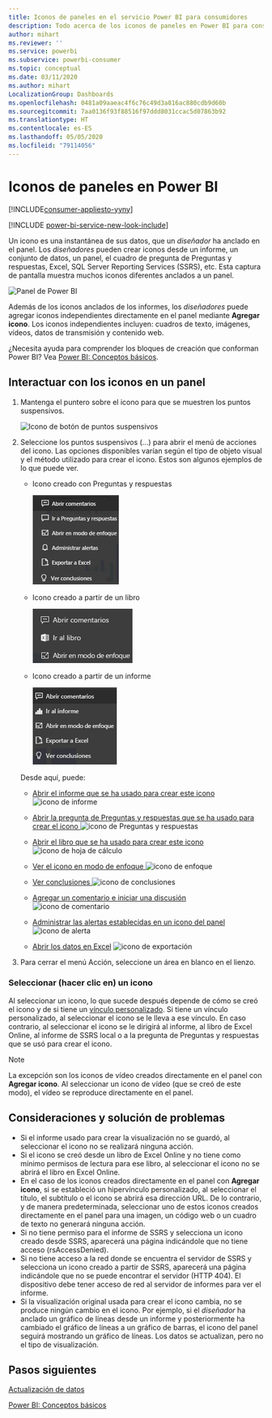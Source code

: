 ```yaml
---
title: Iconos de paneles en el servicio Power BI para consumidores
description: Todo acerca de los iconos de paneles en Power BI para consumidores. Se incluyen los iconos que se crean desde SQL Server Reporting Services (SSRS).
author: mihart
ms.reviewer: ''
ms.service: powerbi
ms.subservice: powerbi-consumer
ms.topic: conceptual
ms.date: 03/11/2020
ms.author: mihart
LocalizationGroup: Dashboards
ms.openlocfilehash: 0481a09aaeac4f6c76c49d3a816ac880cdb9d60b
ms.sourcegitcommit: 7aa0136f93f88516f97ddd8031ccac5d07863b92
ms.translationtype: HT
ms.contentlocale: es-ES
ms.lasthandoff: 05/05/2020
ms.locfileid: "79114056"
---
```

# <a name="dashboard-tiles-in-power-bi"></a>Iconos de paneles en Power BI

[!INCLUDE[consumer-appliesto-yyny](../includes/consumer-appliesto-ynny.md)]

[!INCLUDE [power-bi-service-new-look-include](../includes/power-bi-service-new-look-include.md)]

Un icono es una instantánea de sus datos, que un *diseñador* ha anclado en el panel. Los *diseñadores* pueden crear iconos desde un informe, un conjunto de datos, un panel, el cuadro de pregunta de Preguntas y respuestas, Excel, SQL Server Reporting Services (SSRS), etc.  Esta captura de pantalla muestra muchos iconos diferentes anclados a un panel.

![Panel de Power BI](./media/end-user-tiles/power-bi-dash.png)


Además de los iconos anclados de los informes, los *diseñadores* puede agregar iconos independientes directamente en el panel mediante **Agregar icono**. Los iconos independientes incluyen: cuadros de texto, imágenes, vídeos, datos de transmisión y contenido web.

¿Necesita ayuda para comprender los bloques de creación que conforman Power BI?  Vea [Power BI: Conceptos básicos](end-user-basic-concepts.md).


## <a name="interacting-with-tiles-on-a-dashboard"></a>Interactuar con los iconos en un panel

1. Mantenga el puntero sobre el icono para que se muestren los puntos suspensivos.
   
    ![Icono de botón de puntos suspensivos](./media/end-user-tiles/ellipses_new.png)
2. Seleccione los puntos suspensivos (...) para abrir el menú de acciones del icono. Las opciones disponibles varían según el tipo de objeto visual y el método utilizado para crear el icono. Estos son algunos ejemplos de lo que puede ver.

    - Icono creado con Preguntas y respuestas
   
        ![Icono de botón de puntos suspensivos](./media/end-user-tiles/power-bi-options-1.png)

    - Icono creado a partir de un libro
   
        ![Icono de botón de puntos suspensivos](./media/end-user-tiles/power-bi-options-2.png)

    - Icono creado a partir de un informe
   
        ![Icono de botón de puntos suspensivos](./media/end-user-tiles/power-bi-options-3.png)
   
    Desde aquí, puede:
   
   * [Abrir el informe que se ha usado para crear este icono ](end-user-reports.md) ![icono de informe](./media/end-user-tiles/chart-icon.jpg)  
   
   * [Abrir la pregunta de Preguntas y respuestas que se ha usado para crear el icono ](end-user-reports.md) ![icono de Preguntas y respuestas](./media/end-user-tiles/qna-icon.png)  
   

   * [Abrir el libro que se ha usado para crear este icono ](end-user-reports.md) ![icono de hoja de cálculo](./media/end-user-tiles/power-bi-open-worksheet.png)  
   * [Ver el icono en modo de enfoque ](end-user-focus.md) ![icono de enfoque](./media/end-user-tiles/fullscreen-icon.jpg)  
   * [Ver conclusiones ](end-user-insights.md) ![icono de conclusiones](./media/end-user-tiles/power-bi-insights.png)
   * [Agregar un comentario e iniciar una discusión](end-user-comment.md) ![icono de comentario](./media/end-user-tiles/comment-icons.png)
   * [Administrar las alertas establecidas en un icono del panel](end-user-alerts.md) ![icono de alerta](./media/end-user-tiles/power-bi-alert-icon.png)
   * [Abrir los datos en Excel](end-user-export.md) ![icono de exportación](./media/end-user-tiles/power-bi-export-icon.png)


3. Para cerrar el menú Acción, seleccione un área en blanco en el lienzo.

### <a name="select-click-a-tile"></a>Seleccionar (hacer clic en) un icono
Al seleccionar un icono, lo que sucede después depende de cómo se creó el icono y de si tiene un [vínculo personalizado](../service-dashboard-edit-tile.md). Si tiene un vínculo personalizado, al seleccionar el icono se le lleva a ese vínculo. En caso contrario, al seleccionar el icono se le dirigirá al informe, al libro de Excel Online, al informe de SSRS local o a la pregunta de Preguntas y respuestas que se usó para crear el icono.

> [!NOTE]
> La excepción son los iconos de vídeo creados directamente en el panel con **Agregar icono**. Al seleccionar un icono de vídeo (que se creó de este modo), el vídeo se reproduce directamente en el panel.   
> 
> 

## <a name="considerations-and-troubleshooting"></a>Consideraciones y solución de problemas
* Si el informe usado para crear la visualización no se guardó, al seleccionar el icono no se realizará ninguna acción.
* Si el icono se creó desde un libro de Excel Online y no tiene como mínimo permisos de lectura para ese libro, al seleccionar el icono no se abrirá el libro en Excel Online.
* En el caso de los iconos creados directamente en el panel con **Agregar icono**, si se estableció un hipervínculo personalizado, al seleccionar el título, el subtítulo o el icono se abrirá esa dirección URL.  De lo contrario, y de manera predeterminada, seleccionar uno de estos iconos creados directamente en el panel para una imagen, un código web o un cuadro de texto no generará ninguna acción.
* Si no tiene permiso para el informe de SSRS y selecciona un icono creado desde SSRS, aparecerá una página indicándole que no tiene acceso (rsAccessDenied).
* Si no tiene acceso a la red donde se encuentra el servidor de SSRS y selecciona un icono creado a partir de SSRS, aparecerá una página indicándole que no se puede encontrar el servidor (HTTP 404). El dispositivo debe tener acceso de red al servidor de informes para ver el informe.
* Si la visualización original usada para crear el icono cambia, no se produce ningún cambio en el icono.  Por ejemplo, si el *diseñador* ha anclado un gráfico de líneas desde un informe y posteriormente ha cambiado el gráfico de líneas a un gráfico de barras, el icono del panel seguirá mostrando un gráfico de líneas. Los datos se actualizan, pero no el tipo de visualización.

## <a name="next-steps"></a>Pasos siguientes
[Actualización de datos](../refresh-data.md)

[Power BI: Conceptos básicos](end-user-basic-concepts.md)
